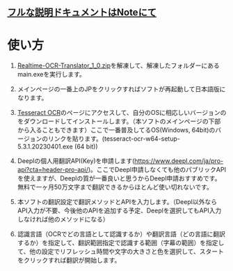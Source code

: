 ## [フルな説明ドキュメントはNoteにて](https://note.com/zbhzbh979377524/n/n81e97ae967b5)
# 使い方

1. [Realtime-OCR-Translator_1_0.zip](https://github.com/zbhzbh979377524/Realtime-OCR-Translator/releases/download/v1.0/Realtime-OCR-Translator_1_0.zip)を解凍して、解凍したフォルダーにあるmain.exeを実行します。

2. メインページの一番上のJPをクリックすればソフトが再起動して日本語版になります。

3. [Tesseract OCR](https://github.com/UB-Mannheim/tesseract/wiki)のページにアクセスして、自分のOSに相応しいバージョンのをダウンロードしてインストールします。（本ソフトのメインページの下部から入ることもできます）ここで一番普及してるOS(Windows, 64bit)のバージョンのリンクを貼ります。(tesseract-ocr-w64-setup-5.3.1.20230401.exe (64 bit))

4. Deeplの個人用翻訳API(Key)を申請します(https://www.deepl.com/ja/pro-api?cta=header-pro-api/)。ここでDeepl申請しなくても他のパブリックAPIを使えますが、Deeplの質が一番良いと思うからDeepl申請おすすめです。無料で一ヶ月50万文字まで翻訳できるからほとんど使い切れないです。

5. 本ソフトの翻訳設定で翻訳メソッドとAPIを入力します。（Deepl以外ならAPI入力が不要、今後他のAPIを追加する予定、Deeplを選択してもAPI入力しなければ他のメソッドになる）

6. 認識言語（OCRでどの言語として認識するか）や翻訳言語（どの言語に翻訳するか）を指定して、翻訳範囲指定で認識する範囲（字幕の範囲）を指定して、他の設定でリフレッシュ時間や文字の大きさと色を選択して、スタートをクリックすれば翻訳が開始します。